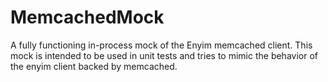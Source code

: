 # MemcachedMock
A fully functioning in-process mock of the Enyim memcached client. This mock is intended to be used in unit tests and tries to mimic the behavior of the enyim client backed by memcached.
